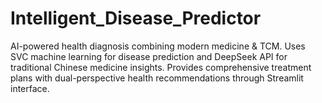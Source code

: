 # Intelligent_Disease_Predictor
AI-powered health diagnosis combining modern medicine &amp; TCM. Uses SVC machine learning for disease prediction and DeepSeek API for traditional Chinese medicine insights. Provides comprehensive treatment plans with dual-perspective health recommendations through Streamlit interface.
